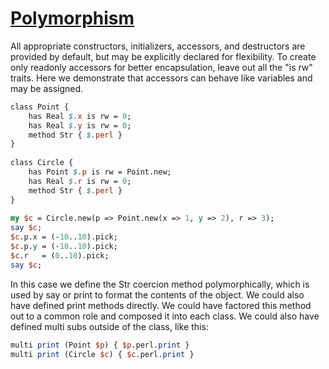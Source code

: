 [1]: http://rosettacode.org/wiki/Polymorphism

# [Polymorphism][1]

All appropriate constructors, initializers, accessors, and destructors are provided by default, but may be explicitly declared for flexibility.
To create only readonly accessors for better encapsulation, leave out all the "is rw" traits.
Here we demonstrate that accessors can behave like variables and may be assigned.

```perl
class Point {
    has Real $.x is rw = 0;
    has Real $.y is rw = 0;
    method Str { $.perl }
}
 
class Circle {
    has Point $.p is rw = Point.new;
    has Real $.r is rw = 0;
    method Str { $.perl }
}
 
my $c = Circle.new(p => Point.new(x => 1, y => 2), r => 3);
say $c;
$c.p.x = (-10..10).pick;
$c.p.y = (-10..10).pick;
$c.r   = (0..10).pick;
say $c;
```


In this case we define the Str coercion method polymorphically, which is used by say or print to format the contents of the object.
We could also have defined print methods directly.
We could have factored this method out to a common role and composed it into each class.
We could also have defined multi subs outside of the class, like this:

```perl
multi print (Point $p) { $p.perl.print }
multi print (Circle $c) { $c.perl.print }
```